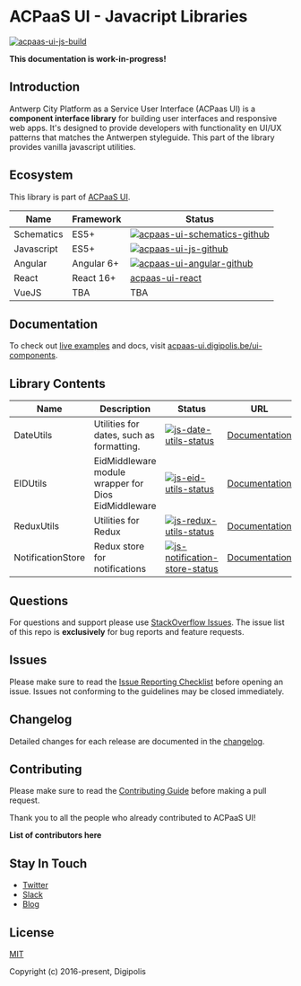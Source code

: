 # ACPaaS UI - Javacript Libraries

[![acpaas-ui-js-build]][acpaas-ui-js-travis]

**This documentation is work-in-progress!**

## Introduction

Antwerp City Platform as a Service User Interface (ACPaas UI) is a **component interface library** for building user interfaces and responsive web apps. It's designed to provide developers with functionality en UI/UX patterns that matches the Antwerpen styleguide. This part of the library provides vanilla javascript utilities.

## Ecosystem

This library is part of [ACPaaS UI][acpaas-ui].

| Name              | Framework  | Status  |
| ----------------- | ---------- | ------- |
| Schematics        | ES5+       | [![acpaas-ui-schematics-github]][acpaas-ui-schematics] |
| Javascript        | ES5+       | [![acpaas-ui-js-github]][acpaas-ui-js] |
| Angular           | Angular 6+ | [![acpaas-ui-angular-github]][acpaas-ui-angular] |
| React             | React 16+  | [acpaas-ui-react] |
| VueJS             | TBA        | TBA  |

## Documentation

To check out [live examples]() and docs, visit [acpaas-ui.digipolis.be/ui-components](https://acpaas-ui.digipolis.be/ui-components).

## Library Contents

| Name              | Description                              | Status | URL                                                      |
| ----------------- | ---------------------------------------- | ------ |--------------------------------------------------------- |
| DateUtils         | Utilities for dates, such as formatting. | [![js-date-utils-status]][js-date-utils-package]   |[Documentation](./packages/date-utils/README.md)  |
| EIDUtils          | EidMiddleware module wrapper for Dios EidMiddleware | [![js-eid-utils-status]][js-eid-utils-package]   |[Documentation](./packages/eid-utils/README.md)  |
| ReduxUtils        | Utilities for Redux                      | [![js-redux-utils-status]][js-redux-utils-package] |[Documentation](./packages/redux-utils/README.md) |
| NotificationStore | Redux store for notifications            | [![js-notification-store-status]][js-notification-store-package] |[Documentation](./packages/notification-store/README.md) |

## Questions

For questions and support please use [StackOverflow Issues][stackoverflow-issues]. The issue list of this repo is **exclusively** for bug reports and feature requests.

## Issues

Please make sure to read the [Issue Reporting Checklist]() before opening an issue. Issues not conforming to the guidelines may be closed immediately.

## Changelog

Detailed changes for each release are documented in the [changelog](./CHANGELOG.md).

## Contributing

Please make sure to read the [Contributing Guide]() before making a pull request.

Thank you to all the people who already contributed to ACPaaS UI!

**List of contributors here**

## Stay In Touch

- [Twitter]()
- [Slack]()
- [Blog]()

## License

[MIT](http://opensource.org/licenses/MIT)

Copyright (c) 2016-present, Digipolis

<!-- Generic Links -->
[acpaas-ui]: https://acpaas-ui.digipolis.be

<!-- StackOverflow -->
[stackoverflow-issues]: https://stackoverflow.com/questions/tagged/acpaas-ui

<!-- Travis -->
[acpaas-ui-js-build]: https://img.shields.io/travis/digipolisantwerp/acpaas-ui-js.svg
[acpaas-ui-js-travis]: https://travis-ci.org/digipolisantwerp/acpaas-ui-js

<!-- Github URL -->
[acpaas-ui-schematics]: https://github.com/digipolisantwerp/acpaas-ui_schematics
[acpaas-ui-js]: https://github.com/digipolisantwerp/acpaas-ui_js
[acpaas-ui-angular]: https://github.com/digipolisantwerp/acpaas-ui_angular
[acpaas-ui-react]: https://github.com/digipolisantwerp/acpaas-ui_react

<!-- GitHub Version Badge -->
[acpaas-ui-schematics-github]: https://img.shields.io/github/package-json/v/digipolisantwerp/acpaas-ui_schematics.svg
[acpaas-ui-angular-github]: https://img.shields.io/github/package-json/v/digipolisantwerp/acpaas-ui_angular.svg
[acpaas-ui-js-github]: https://img.shields.io/github/package-json/v/digipolisantwerp/acpaas-ui_js.svg

<!-- NPM Package links -->
[js-date-utils-package]: https://www.npmjs.com/package/@acpaas-ui/js-date-utils
[js-eid-utils-package]: https://www.npmjs.com/package/@acpaas-ui/js-eid-utils
[js-redux-utils-package]: https://www.npmjs.com/package/@acpaas-ui/js-redux-utils
[js-notification-store-package]: https://www.npmjs.com/package/@acpaas-ui/js-notification-store

<!-- NPM Version Badge -->
[js-date-utils-status]: https://img.shields.io/npm/v/@acpaas-ui/js-date-utils.svg
[js-eid-utils-status]: https://img.shields.io/npm/v/@acpaas-ui/js-eid-utils.svg
[js-redux-utils-status]: https://img.shields.io/npm/v/@acpaas-ui/js-redux-utils.svg
[js-notification-store-status]: https://img.shields.io/npm/v/@acpaas-ui/js-notification-store.svg